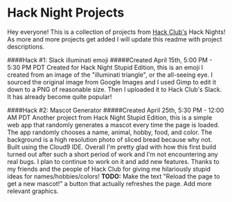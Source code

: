 # Hack Night Projects

Hey everyone! This is a collection of projects from [Hack Club's](https://hackclub.com/) Hack Nights! As more and more projects get added I will update this readme with project descriptions.

####Hack #1: Slack illuminati emoji
#####Created April 15th, 5:00 PM - 5:30 PM PDT
Created for Hack Night Stupid Edition, this is an emoji I created from an image of the "illuminati triangle", or the all-seeing eye. I sourced the original image from Google Images and I used Gimp to edit it down to a PNG of reasonable size. Then I uploaded it to Hack Club's Slack. It has already become quite popular!

####Hack #2: Mascot Generator
#####Created April 25th, 5:30 PM - 12:00 AM PDT
Another project from Hack Night Stupid Edition, this is a simple web app that randomly generates a mascot every time the page is loaded. The app randomly chooses a name, animal, hobby, food, and color. The background is a high resolution photo of sliced bread because why not. Built using the Cloud9 IDE. Overall I'm pretty glad with how this first build turned out after such a short period of work and I'm not encountering any real bugs. I plan to continue to work on it and add new features. Thanks to my friends and the people of Hack Club for giving me hilariously stupid ideas for names/hobbies/colors! **TODO:** Make the text "Reload the page to get a new mascot!" a button that actually refreshes the page. Add more relevant graphics.
